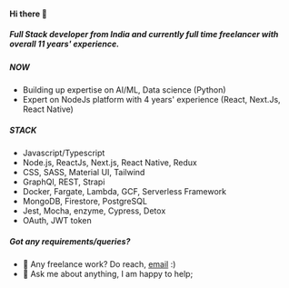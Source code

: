 #### Hi there 👋

##### Full Stack developer from India and currently full time freelancer with overall 11 years' experience.

##### NOW

- Building up expertise on AI/ML, Data science (Python)
- Expert on NodeJs platform with 4 years' experience (React, Next.Js, React Native)

##### STACK

- Javascript/Typescript
- Node.js, ReactJs, Next.js, React Native, Redux
- CSS, SASS, Material UI, Tailwind
- GraphQl, REST, Strapi
- Docker, Fargate, Lambda, GCF, Serverless Framework
- MongoDB, Firestore, PostgreSQL
- Jest, Mocha, enzyme, Cypress, Detox
- OAuth, JWT token


##### Got any requirements/queries?
- 💼 Any freelance work? Do reach, [email](mailto:subhash.mukho@gmail.com) :)
- 💬 Ask me about anything, I am happy to help;
